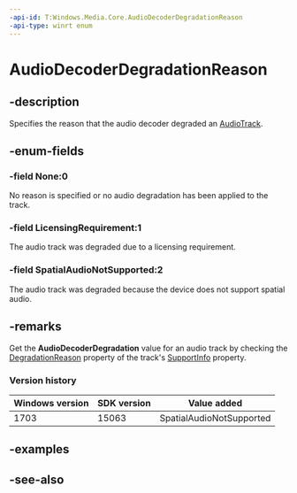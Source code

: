 ```yaml
---
-api-id: T:Windows.Media.Core.AudioDecoderDegradationReason
-api-type: winrt enum
---
```


<!-- Enumeration syntax
public enum Windows.Media.Core.AudioDecoderDegradationReason : int
-->

# AudioDecoderDegradationReason

## -description
Specifies the reason that the audio decoder degraded an [AudioTrack](audiotrack.md).

## -enum-fields
### -field None:0
No reason is specified or no audio degradation has been applied to the track.

### -field LicensingRequirement:1
The audio track was degraded due to a licensing requirement.


### -field SpatialAudioNotSupported:2
The audio track was degraded because the device does not support spatial audio.


## -remarks
Get the **AudioDecoderDegradation** value for an audio track by checking the [DegradationReason](audiotracksupportinfo_degradationreason.md) property of the track's [SupportInfo](audiotrack_supportinfo.md) property.

### Version history

| Windows version | SDK version | Value added |
| -- | -- | -- |
| 1703 | 15063 | SpatialAudioNotSupported |

## -examples

## -see-also
